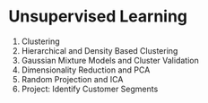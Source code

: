 # Unsupervised Learning

  1. Clustering
  2. Hierarchical and Density Based Clustering
  3. Gaussian Mixture Models and Cluster Validation
  4. Dimensionality Reduction and PCA
  5. Random Projection and ICA
  6. Project: Identify Customer Segments
